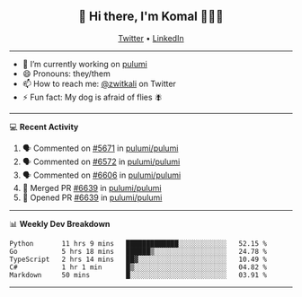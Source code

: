 <h2 align="center"> 👋 Hi there, I'm Komal 🧑🏾‍💻 </h2>
<p align="center">
    <a href="https://twitter.com/zwitkali">Twitter</a> •
    <a href="https://www.linkedin.com/in/komal-ali/">LinkedIn</a>
</p>

--------

- 🔭 I’m currently working on [pulumi](https://github.com/pulumi/pulumi)
- 😄 Pronouns: they/them
- 📫 How to reach me: [@zwitkali](https://twitter.com/zwitkali) on Twitter
- ⚡ Fun fact: My dog is afraid of flies 🪰

--------
💻 **Recent Activity**

<!--START_SECTION:activity-->
1. 🗣 Commented on [#5671](https://github.com/pulumi/pulumi/issues/5671) in [pulumi/pulumi](https://github.com/pulumi/pulumi)
2. 🗣 Commented on [#6572](https://github.com/pulumi/pulumi/issues/6572) in [pulumi/pulumi](https://github.com/pulumi/pulumi)
3. 🗣 Commented on [#6606](https://github.com/pulumi/pulumi/issues/6606) in [pulumi/pulumi](https://github.com/pulumi/pulumi)
4. 🎉 Merged PR [#6639](https://github.com/pulumi/pulumi/pull/6639) in [pulumi/pulumi](https://github.com/pulumi/pulumi)
5. 💪 Opened PR [#6639](https://github.com/pulumi/pulumi/pull/6639) in [pulumi/pulumi](https://github.com/pulumi/pulumi)
<!--END_SECTION:activity-->

--------

📊 **Weekly Dev Breakdown**
<!--START_SECTION:waka-->
```text
Python       11 hrs 9 mins   █████████████░░░░░░░░░░░░   52.15 % 
Go           5 hrs 18 mins   ██████▒░░░░░░░░░░░░░░░░░░   24.78 % 
TypeScript   2 hrs 14 mins   ██▓░░░░░░░░░░░░░░░░░░░░░░   10.49 % 
C#           1 hr 1 min      █▒░░░░░░░░░░░░░░░░░░░░░░░   04.82 % 
Markdown     50 mins         █░░░░░░░░░░░░░░░░░░░░░░░░   03.91 % 
```
<!--END_SECTION:waka-->

--------